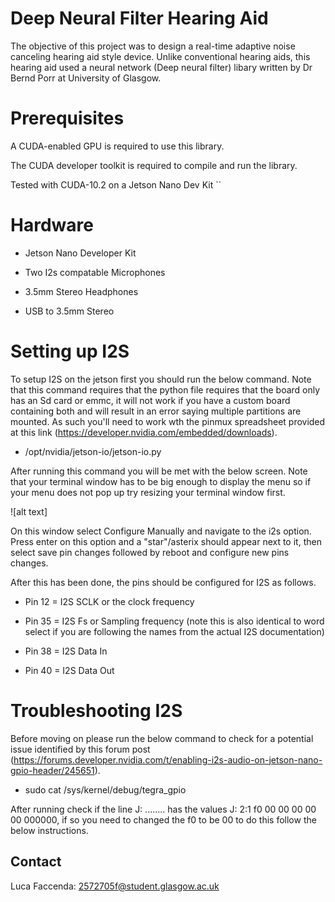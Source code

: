# Deep Neural Filter Hearing Aid

 The objective of this project was to design a real-time adaptive noise canceling hearing aid style device. Unlike conventional hearing aids, this hearing aid used a neural network (Deep neural filter) libary written by Dr Bernd Porr at University of Glasgow. 
 
# Prerequisites

 A CUDA-enabled GPU is required to use this library.
 
 The CUDA developer toolkit is required to compile and run the library.

 Tested with CUDA-10.2 on a Jetson Nano Dev Kit
``
# Hardware 
- Jetson Nano Developer Kit

- Two I2s compatable Microphones

- 3.5mm Stereo Headphones

- USB to 3.5mm Stereo 

# Setting up I2S
To setup I2S on the jetson first you should run the below command. 
Note that this command requires that the python file requires that the board only has an Sd card or emmc, it will not work if you have a custom board containing both and will result in an error saying multiple partitions are mounted. As such you'll need to work wth the pinmux spreadsheet provided at this link (https://developer.nvidia.com/embedded/downloads).

- /opt/nvidia/jetson-io/jetson-io.py

After running this command you will be met with the below screen. Note that your terminal window has to be big enough to display the menu so if your menu does not pop up try resizing your terminal window first.

![alt text]

On this window select Configure Manually and navigate to the i2s option. Press enter on this option and a "star"/asterix should appear next to it, then select save pin changes followed by reboot and configure new pins changes.

After this has been done, the pins should be configured for I2S as follows.

- Pin 12 = I2S SCLK or the clock frequency
  
- Pin 35 = I2S Fs or Sampling frequency (note this is also identical to word select if you are following the names from the actual I2S documentation)
  
- Pin 38 = I2S Data In

- Pin 40 = I2S Data Out

# Troubleshooting I2S
Before moving on please run the below command to check for a potential issue identified by this forum post (https://forums.developer.nvidia.com/t/enabling-i2s-audio-on-jetson-nano-gpio-header/245651). 

  
- sudo cat /sys/kernel/debug/tegra_gpio

After running check if the line J: ........ has the values J: 2:1 f0 00 00 00 00 00 000000, if so you need to changed the f0 to be 00 to do this follow the below instructions.





  
 

## Contact
Luca Faccenda: 2572705f@student.glasgow.ac.uk
